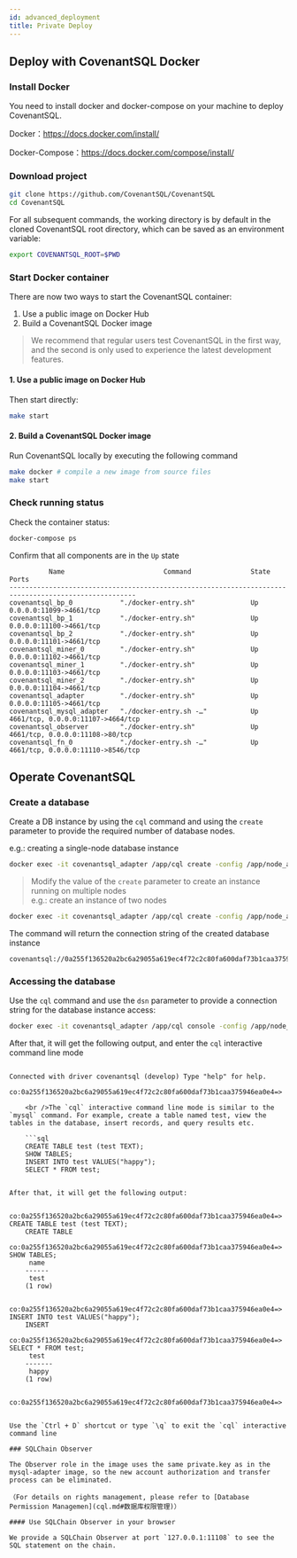 ```yaml
---
id: advanced_deployment
title: Private Deploy
---
```


## Deploy with CovenantSQL Docker

### Install Docker

You need to install docker and docker-compose on your machine to deploy CovenantSQL.

Docker：https://docs.docker.com/install/

Docker-Compose：https://docs.docker.com/compose/install/

### Download project

```bash
git clone https://github.com/CovenantSQL/CovenantSQL
cd CovenantSQL
```

For all subsequent commands, the working directory is by default in the cloned CovenantSQL root directory, which can be saved as an environment variable:

```bash
export COVENANTSQL_ROOT=$PWD
```

### Start Docker container

There are now two ways to start the CovenantSQL container:

1. Use a public image on Docker Hub
2. Build a CovenantSQL Docker image

> We recommend that regular users test CovenantSQL in the first way, and the second is only used to experience the latest development features.

#### 1. Use a public image on Docker Hub

Then start directly:

```bash
make start
```

#### 2. Build a CovenantSQL Docker image

Run CovenantSQL locally by executing the following command

```bash
make docker # compile a new image from source files
make start
```

### Check running status

Check the container status:

```bash
docker-compose ps
```

Confirm that all components are in the `Up` state

              Name                         Command               State                 Ports
    ------------------------------------------------------------------------------------------------------
    covenantsql_bp_0            "./docker-entry.sh"              Up        0.0.0.0:11099->4661/tcp
    covenantsql_bp_1            "./docker-entry.sh"              Up        0.0.0.0:11100->4661/tcp
    covenantsql_bp_2            "./docker-entry.sh"              Up        0.0.0.0:11101->4661/tcp
    covenantsql_miner_0         "./docker-entry.sh"              Up        0.0.0.0:11102->4661/tcp
    covenantsql_miner_1         "./docker-entry.sh"              Up        0.0.0.0:11103->4661/tcp
    covenantsql_miner_2         "./docker-entry.sh"              Up        0.0.0.0:11104->4661/tcp
    covenantsql_adapter         "./docker-entry.sh"              Up        0.0.0.0:11105->4661/tcp
    covenantsql_mysql_adapter   "./docker-entry.sh -…"           Up        4661/tcp, 0.0.0.0:11107->4664/tcp
    covenantsql_observer        "./docker-entry.sh"              Up        4661/tcp, 0.0.0.0:11108->80/tcp
    covenantsql_fn_0            "./docker-entry.sh -…"           Up        4661/tcp, 0.0.0.0:11110->8546/tcp
    

## Operate CovenantSQL

### Create a database

Create a DB instance by using the `cql` command and using the `create` parameter to provide the required number of database nodes.

e.g.: creating a single-node database instance

```bash
docker exec -it covenantsql_adapter /app/cql create -config /app/node_adapter/config.yaml -db-node 1
```

> Modify the value of the `create` parameter to create an instance running on multiple nodes  
> e.g.: create an instance of two nodes

```bash
docker exec -it covenantsql_adapter /app/cql create -config /app/node_adapter/config.yaml -db-node 2
```

The command will return the connection string of the created database instance

    covenantsql://0a255f136520a2bc6a29055a619ec4f72c2c80fa600daf73b1caa375946ea0e4
    

### Accessing the database

Use the `cql` command and use the `dsn` parameter to provide a connection string for the database instance access:

```bash
docker exec -it covenantsql_adapter /app/cql console -config /app/node_adapter/config.yaml covenantsql://0a255f136520a2bc6a29055a619ec4f72c2c80fa600daf73b1caa375946ea0e4
 ```

After that, it will get the following output, and enter the `cql` interactive command line mode

```

Connected with driver covenantsql (develop) Type "help" for help.

co:0a255f136520a2bc6a29055a619ec4f72c2c80fa600daf73b1caa375946ea0e4=>

    <br />The `cql` interactive command line mode is similar to the `mysql` command. For example, create a table named test, view the tables in the database, insert records, and query results etc.
    
    ```sql
    CREATE TABLE test (test TEXT);
    SHOW TABLES;
    INSERT INTO test VALUES("happy");
    SELECT * FROM test;
    

After that, it will get the following output:

    co:0a255f136520a2bc6a29055a619ec4f72c2c80fa600daf73b1caa375946ea0e4=> CREATE TABLE test (test TEXT);
    CREATE TABLE
    co:0a255f136520a2bc6a29055a619ec4f72c2c80fa600daf73b1caa375946ea0e4=> SHOW TABLES;
     name
    ------
     test
    (1 row)
    
    co:0a255f136520a2bc6a29055a619ec4f72c2c80fa600daf73b1caa375946ea0e4=> INSERT INTO test VALUES("happy");
    INSERT
    co:0a255f136520a2bc6a29055a619ec4f72c2c80fa600daf73b1caa375946ea0e4=> SELECT * FROM test;
     test
    -------
     happy
    (1 row)
    
    co:0a255f136520a2bc6a29055a619ec4f72c2c80fa600daf73b1caa375946ea0e4=>
    

Use the `Ctrl + D` shortcut or type `\q` to exit the `cql` interactive command line

### SQLChain Observer

The Observer role in the image uses the same private.key as in the mysql-adapter image, so the new account authorization and transfer process can be eliminated.

（For details on rights management, please refer to [Database Permission Managemen](cql.md#数据库权限管理)）

#### Use SQLChain Observer in your browser

We provide a SQLChain Observer at port `127.0.0.1:11108` to see the SQL statement on the chain.